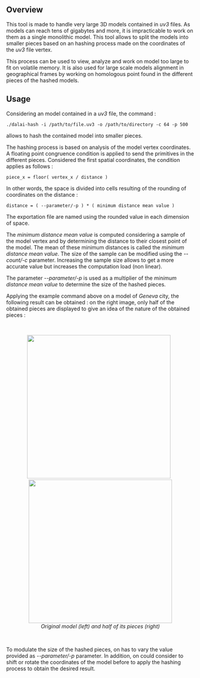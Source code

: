 ## Overview

This tool is made to handle very large 3D models contained in _uv3_ files. As models can reach tens of gigabytes and more, it is impracticable to work on them as a single monolithic model. This tool allows to split the models into smaller pieces based on an hashing process made on the coordinates of the _uv3_ file vertex.

This process can be used to view, analyze and work on model too large to fit on volatile memory. It is also used for large scale models alignment in geographical frames by working on homologous point found in the different pieces of the hashed models.

## Usage

Considering an model contained in a _uv3_ file, the command :

    ./dalai-hash -i /path/to/file.uv3 -o /path/to/directory -c 64 -p 500

allows to hash the contained model into smaller pieces.

The hashing process is based on analysis of the model vertex coordinates. A floating point congruence condition is applied to send the primitives in the different pieces. Considered the first spatial coordinates, the condition applies as follows :

    piece_x = floor( vertex_x / distance )

In other words, the space is divided into cells resulting of the rounding of coordinates on the distance :

    distance = ( --parameter/-p ) * ( minimum distance mean value )

The exportation file are named using the rounded value in each dimension of space.

The _minimum distance mean value_ is computed considering a sample of the model vertex and by determining the distance to their closest point of the model. The mean of these minimum distances is called the _minimum distance mean value_. The size of the sample can be modified using the _--count/-c_ parameter. Increasing the sample size allows to get a more accurate value but increases the computation load (non linear).

The parameter _--parameter/-p_ is used as a multiplier of the _minimum distance mean value_ to determine the size of the hashed pieces.

Applying the example command above on a model of _Geneva_ city, the following result can be obtained : on the right image, only half of the obtained pieces are displayed to give an idea of the nature of the obtained pieces :

<br />
<p align="center">
<img src="https://github.com/nils-hamel/dalai-suite/blob/master/src/dalai-hash/doc/hash-1.jpg?raw=true" width="384">
&nbsp;
<img src="https://github.com/nils-hamel/dalai-suite/blob/master/src/dalai-hash/doc/hash-2.jpg?raw=true" width="384">
<br />
<i>Original model (left) and half of its pieces (right) </i>
</p>
<br />

To modulate the size of the hashed pieces, on has to vary the value provided as _--parameter/-p_ parameter. In addition, on could consider to shift or rotate the coordinates of the model before to apply the hashing process to obtain the desired result.
